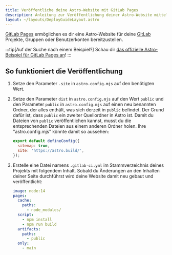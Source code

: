 ```yaml
---
title: Veröffentliche deine Astro-Website mit GitLab Pages
description: Anleitung zur Veröffentlichung deiner Astro-Website mittels GitLab Pages.
layout: ~/layouts/DeployGuideLayout.astro
---
```


[GitLab Pages](https://pages.gitlab.io/) ermöglichen es dir eine Astro-Website für deine [GitLab](https://about.gitlab.com/) Projekte, Gruppen oder Benutzerkonten bereitzustellen.

:::tip[Auf der Suche nach einem Beispiel?]
Schau dir [das offizielle Astro-Beispiel für GitLab Pages an](https://gitlab.com/pages/astro)!
:::

## So funktioniert die Veröffentlichung

1. Setze den Parameter `.site` in `astro.config.mjs` auf den benötigten Wert.
2. Setze den Parameter `dist` in `astro.config.mjs` auf den Wert `public` und den Parameter `public` in `astro.config.mjs` auf einen neu benannten Ordner, der alles enthält, was sich derzeit in `public` befindet. Der Grund dafür ist, dass `public` ein zweiter Quellordner in Astro ist. Damit du Dateien von `public` veröffentlichen kannst, musst du die entsprechenden Dateien aus einem anderen Ordner holen. Ihre "astro.config.mjs" könnte damit so aussehen:

   ```js
   export default defineConfig({
     sitemap: true,
     site: 'https://astro.build/',
   });
   ```

3. Erstelle eine Datei namens `.gitlab-ci.yml` im Stammverzeichnis deines Projekts mit folgendem Inhalt. Sobald du Änderungen an den Inhalten deiner Seite durchführst wird deine Website damit neu gebaut und veröffentlicht:

   ```yaml
   image: node:14
   pages:
     cache:
       paths:
         - node_modules/
     script:
       - npm install
       - npm run build
     artifacts:
       paths:
         - public
     only:
       - main
   ```

